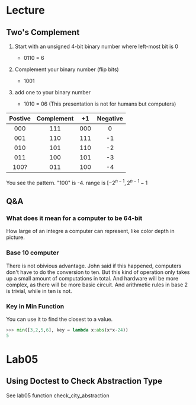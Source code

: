 # Lecture
## Two's Complement
1. Start with an unsigned 4-bit binary number where left-most bit is 0
   - 0110 = 6
2. Complement your binary number (flip bits)
   - 1001

3. add one to your binary number
   - 1010 = 06 (This presentation is not for humans but computers)

| Postive | Complement |  +1   | Negative |
| :-----: | :--------: | :---: | :------: |
|   000   |    111     |  000  |    0     |
|   001   |    110     |  111  |    -1    |
|   010   |    101     |  110  |    -2    |
|   011   |    100     |  101  |    -3    |
|  100?   |    011     |  100  |    -4    |

You see the pattern. "100" is -4. range is $[-2^{n-1}, 2^{n-1}-1$

## Q&A
### What does it mean for a computer to be 64-bit
How large of an integre a computer can represent, like color depth in picture.

### Base 10 computer
There is not obivious advantage. John said if this happened, computers don't have to do the conversion to ten. But this kind of operation only takes up a small amount of computations in total. And hardware will be more complex, as there will be more basic circuit. And arithmetic rules in base 2 is trivial, while in ten is not.

### Key in Min Function
You can use it to find the closest to a value.
```python
>>> min([3,2,5,6], key = lambda x:abs(x*x-24))
5
```

# Lab05
## Using Doctest to Check Abstraction Type
See lab05 function check_city_abstraction
